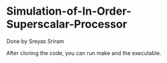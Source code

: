 # Simulation-of-In-Order-Superscalar-Processor
Done by Sreyas Sriram

After cloning the code, you can run make and the executable.
